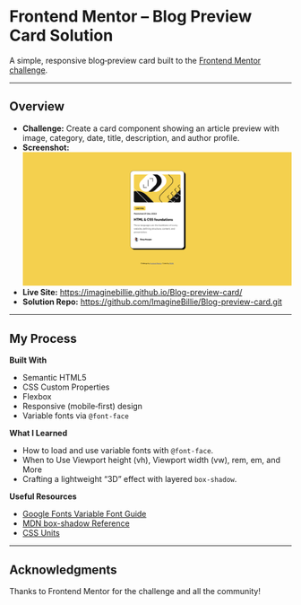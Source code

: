 # Frontend Mentor – Blog Preview Card Solution

A simple, responsive blog‑preview card built to the [Frontend Mentor challenge](https://www.frontendmentor.io/challenges/blog-preview-card-ckPaj01IcS).

---

## Overview

- **Challenge:** Create a card component showing an article preview with image, category, date, title, description, and author profile.  
- **Screenshot:**  
  ![Desktop Preview](./assets/images/screenshot.png)  
- **Live Site:** https://imaginebillie.github.io/Blog-preview-card/  
- **Solution Repo:** https://github.com/ImagineBillie/Blog-preview-card.git


---

## My Process

**Built With**  
- Semantic HTML5  
- CSS Custom Properties  
- Flexbox  
- Responsive (mobile‑first) design  
- Variable fonts via `@font-face`

**What I Learned**  
- How to load and use variable fonts with `@font-face`.  
- When to Use Viewport height (vh), Viewport width (vw), rem, em, and More  
- Crafting a lightweight “3D” effect with layered `box-shadow`.

**Useful Resources**  
- [Google Fonts Variable Font Guide](https://fonts.google.com/knowledge)
- [MDN box-shadow Reference](https://developer.mozilla.org/docs/Web/CSS/box-shadow)
- [CSS Units](https://www.freecodecamp.org/news/css-units-when-to-use-each-one/)

---

## Acknowledgments

Thanks to Frontend Mentor for the challenge and all the community!
